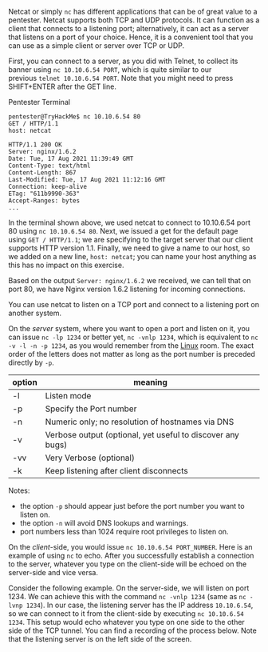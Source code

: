 Netcat or simply `nc` has different applications that can be of great value to a pentester. Netcat supports both TCP and UDP protocols. It can function as a client that connects to a listening port; alternatively, it can act as a server that listens on a port of your choice. Hence, it is a convenient tool that you can use as a simple client or server over TCP or UDP.

First, you can connect to a server, as you did with Telnet, to collect its banner using `nc 10.10.6.54 PORT`, which is quite similar to our previous `telnet 10.10.6.54 PORT`. Note that you might need to press SHIFT+ENTER after the GET line.

Pentester Terminal

```shell-session
pentester@TryHackMe$ nc 10.10.6.54 80
GET / HTTP/1.1
host: netcat

HTTP/1.1 200 OK
Server: nginx/1.6.2
Date: Tue, 17 Aug 2021 11:39:49 GMT
Content-Type: text/html
Content-Length: 867
Last-Modified: Tue, 17 Aug 2021 11:12:16 GMT
Connection: keep-alive
ETag: "611b9990-363"
Accept-Ranges: bytes
...
```

In the terminal shown above, we used netcat to connect to 10.10.6.54 port 80 using `nc 10.10.6.54 80`. Next, we issued a get for the default page using `GET / HTTP/1.1`; we are specifying to the target server that our client supports HTTP version 1.1. Finally, we need to give a name to our host, so we added on a new line, `host: netcat`; you can name your host anything as this has no impact on this exercise.

Based on the output `Server: nginx/1.6.2` we received, we can tell that on port 80, we have Nginx version 1.6.2 listening for incoming connections.

You can use netcat to listen on a TCP port and connect to a listening port on another system.

On the _server_ system, where you want to open a port and listen on it, you can issue `nc -lp 1234` or better yet, `nc -vnlp 1234`, which is equivalent to `nc -v -l -n -p 1234`, as you would remember from the [Linux](https://tryhackme.com/module/linux-fundamentals) room. The exact order of the letters does not matter as long as the port number is preceded directly by `-p`.

|option|meaning|
|---|---|
|-l|Listen mode|
|-p|Specify the Port number|
|-n|Numeric only; no resolution of hostnames via DNS|
|-v|Verbose output (optional, yet useful to discover any bugs)|
|-vv|Very Verbose (optional)|
|-k|Keep listening after client disconnects|

Notes:

- the option `-p` should appear just before the port number you want to listen on.
- the option `-n` will avoid DNS lookups and warnings.
- port numbers less than 1024 require root privileges to listen on.

On the _client_-side, you would issue `nc 10.10.6.54 PORT_NUMBER`. Here is an example of using `nc` to echo. After you successfully establish a connection to the server, whatever you type on the client-side will be echoed on the server-side and vice versa.

Consider the following example. On the server-side, we will listen on port 1234. We can achieve this with the command `nc -vnlp 1234` (same as `nc -lvnp 1234`). In our case, the listening server has the IP address `10.10.6.54`, so we can connect to it from the client-side by executing `nc 10.10.6.54 1234`. This setup would echo whatever you type on one side to the other side of the TCP tunnel. You can find a recording of the process below. Note that the listening server is on the left side of the screen.